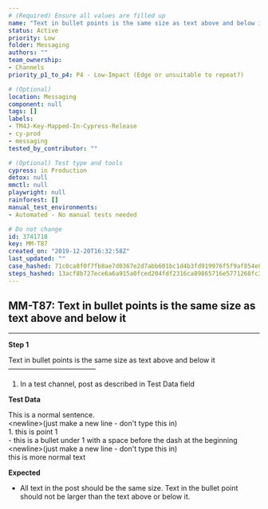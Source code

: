 ```yaml
---
# (Required) Ensure all values are filled up
name: "Text in bullet points is the same size as text above and below it"
status: Active
priority: Low
folder: Messaging
authors: ""
team_ownership:
- Channels
priority_p1_to_p4: P4 - Low-Impact (Edge or unsuitable to repeat?)

# (Optional)
location: Messaging
component: null
tags: []
labels:
- TM4J-Key-Mapped-In-Cypress-Release
- cy-prod
- messaging
tested_by_contributor: ""

# (Optional) Test type and tools
cypress: in Production
detox: null
mmctl: null
playwright: null
rainforest: []
manual_test_environments:
- Automated - No manual tests needed

# Do not change
id: 3741718
key: MM-T87
created_on: "2019-12-20T16:32:58Z"
last_updated: ""
case_hashed: 71c0ca8f0f7fb8ae7d0367e2d7abb601bc1d4b3fd919976f5f9af854e88f99721c96ed190b94398f5e9cec89215a2c8a
steps_hashed: 13acf8b727ece6a6a915a0fced204fdf2316ca89865716e5771268fc38579eb91a9e23583bb8a48b63b096e2e05d6bee
---
```


<!-- (Auto-generated) Based on frontmatter's "key" and "name" -->

## MM-T87: Text in bullet points is the same size as text above and below it

---

**Step 1**

Text in bullet points is the same size as text above and below it\
–––––––––––––––––––––––––

1. In a test channel, post as described in Test Data field

**Test Data**

This is a normal sentence.\
\<newline>(just make a new line - don't type this in)\
1\. this is point 1\
\- this is a bullet under 1 with a space before the dash at the beginning\
\<newline>(just make a new line - don't type this in)\
this is more normal text

**Expected**

- All text in the post should be the same size. Text in the bullet point should not be larger than the text above or below it.
